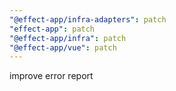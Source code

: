 ```yaml
---
"@effect-app/infra-adapters": patch
"effect-app": patch
"@effect-app/infra": patch
"@effect-app/vue": patch
---
```


improve error report
